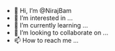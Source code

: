- 👋 Hi, I’m @NirajBam
- 👀 I’m interested in ...
- 🌱 I’m currently learning ...
- 💞️ I’m looking to collaborate on ...
- 📫 How to reach me ...

<!---
NirajBam/NirajBam is a ✨ special ✨ repository because its `README.md` (this file) appears on your GitHub profile.
You can click the Preview link to take a look at your changes.
--->
